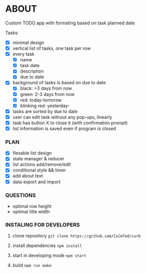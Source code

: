 # ABOUT
Custom TODO app with formating based on task planned date

Tasks:
-[x] minimal design
- [x] vertical list of tasks, one task per row
- [x] every task
    - [x] name
    - [x] task date
    - [x] description
    - [x] due to date
- [x] background of tasks is based on due to date
    - [x] black: >3 days from now
    - [x] green: 2-3 days from now
    - [x] red: today-tomorow
    - [x] blinking red: yesterday-
- [x] tasks are sorted by due to date
- [x] user can edit task without any pop-ups, linearly
- [x] task has button X to close it (with confirmation prompt)
- [x] list information is saved even if program is closed 

### PLAN
- [x] flexable list design
- [x] state manager & reducer
- [x] list actions add/remove/edit
- [x] conditional style && timer
- [x] add about text
- [x] data export and import

### QUESTIONS
- optimal row height
- optimal title width

### INSTALING FOR DEVELOPERS

1. clone repository
`git clone https://github.com/CalmTed/curb`

2. install dependencies
`npm install`

3. start in developing mode
`npm start`

4. build 
`npm run make`